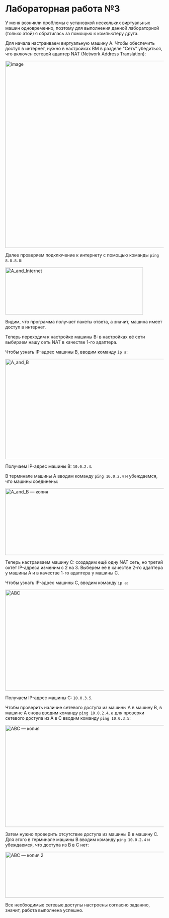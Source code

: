 # Лабораторная работа №3

У меня возникли проблемы с установкой нескольких виртуальных машин одновременно, поэтому для выполнения данной лабораторной (только этой) я обратилась за помощью к компьютеру друга.

Для начала настраиваем виртуальную машину A. Чтобы обеспечить доступ в интернет, нужно в настройках ВМ в разделе "Сеть" убедиться, что включен сетевой адаптер NAT (Network Address Translation):

<img width="1010" height="595" alt="image" src="https://github.com/user-attachments/assets/381307d4-96f2-4dd0-a021-5cd4ec715e53" />

Далее проверяем подключение к интернету с помощью команды `ping 8.8.8.8`:

<img width="438" height="150" alt="A_and_Internet" src="https://github.com/user-attachments/assets/b9127601-80b4-47e6-893b-75c1466435b4" />

Видим, что программа получает пакеты ответа, а значит, машина имеет доступ в интернет.

Теперь переходим к настройке машины B: в настройках её сети выбираем нашу сеть NAT в качестве 1-го адаптера. 
 
Чтобы узнать IP-адрес машины B, вводим команду `ip a`:

<img width="732" height="319" alt="A_and_B" src="https://github.com/user-attachments/assets/3f07f81d-1f27-4eff-8529-9276f03c7182" />

Получаем IP-адрес машины B: `10.0.2.4`.

В терминале машины А вводим команду `ping 10.0.2.4` и убеждаемся, что машины соединены:

<img width="716" height="212" alt="A_and_B — копия" src="https://github.com/user-attachments/assets/a9020c03-111e-433b-ae5e-5207cffe2278" />

Теперь настраиваем машину C: создадим ещё одну NAT сеть, но третий октет IP-адреса изменим с 2 на 3. Выберем её в качестве 2-го адаптера у машины A и в качестве 1-го адаптера у машины C. 

Чтобы узнать IP-адрес машины C, вводим команду `ip a`:

<img width="711" height="321" alt="ABC" src="https://github.com/user-attachments/assets/cde5c40d-ea45-4183-bbde-bf94ab1310c9" />

Получаем IP-адрес машины C: `10.0.3.5`.

Чтобы проверить наличие сетевого доступа из машины A в машину B, в машине A снова вводим команду `ping 10.0.2.4`, а для проверки сетевого доступа из A в C вводим команду `ping 10.0.3.5`:

<img width="690" height="324" alt="ABC — копия" src="https://github.com/user-attachments/assets/389eaab8-c091-4964-a876-fc5c42c62cbf" /> 
  
Затем нужно проверить отсутствие доступа из машины B в машину C. Для этого в терминале машины B вводим команду `ping 10.0.2.4` и убеждаемся, что доступа из B в C нет:

<img width="704" height="146" alt="ABC — копия 2" src="https://github.com/user-attachments/assets/11c6f187-9478-4cc0-a040-c3774edd0e95" />

Все необходимые сетевые доступы настроены согласно заданию, значит, работа выполнена успешно.
